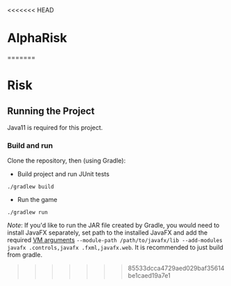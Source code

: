 <<<<<<< HEAD
# AlphaRisk
=======
# Risk

## Running the Project

Java11 is required for this project.

### Build and run
Clone the repository, then (using Gradle):
* Build project and run JUnit tests
```
./gradlew build
```
* Run the game
```
./gradlew run
```  

*Note*: If you'd like to run the JAR file created by Gradle, you would need to install JavaFX separately, set path to
the installed JavaFX and add the required [VM arguments](https://stackoverflow.com/a/60113010/12842278) ```--module-path /path/to/javafx/lib --add-modules javafx
.controls,javafx
.fxml,javafx.web```. It is recommended to just build from gradle.
>>>>>>> 85533dcca4729aed029baf35614be1caed19a7e1
